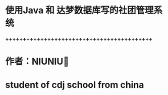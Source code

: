 # 使用Java 和 达梦数据库写的社团管理系统
### ++++++++++++++++++++++++++++++++++++++++++
# 作者：NIUNIU🐂
# student of cdj school from china
